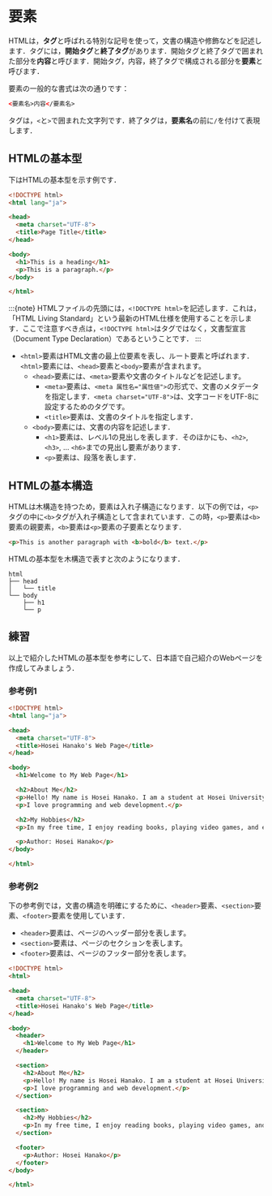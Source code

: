 # 要素

HTMLは，**タグ**と呼ばれる特別な記号を使って，文書の構造や修飾などを記述します．タグには，**開始タグ**と**終了タグ**があります．開始タグと終了タグで囲まれた部分を**内容**と呼びます．開始タグ，内容，終了タグで構成される部分を**要素**と呼びます．

要素の一般的な書式は次の通りです：

```html
<要素名>内容</要素名>
```

タグは，`<`と`>`で囲まれた文字列です．終了タグは，**要素名**の前に`/`を付けて表現します．

## HTMLの基本型

下はHTMLの基本型を示す例です．

```html
<!DOCTYPE html>
<html lang="ja">

<head>
  <meta charset="UTF-8">
  <title>Page Title</title>
</head>

<body>
  <h1>This is a heading</h1>
  <p>This is a paragraph.</p>
</body>

</html>
```

:::{note}
HTMLファイルの先頭には，`<!DOCTYPE html>`を記述します．これは，「HTML Living Standard」という最新のHTML仕様を使用することを示します．ここで注意すべき点は，`<!DOCTYPE html>`はタグではなく，文書型宣言（Document Type Declaration）であるということです．
:::

- `<html>`要素はHTML文書の最上位要素を表し、ルート要素と呼ばれます．`<html>`要素には、`<head>`要素と`<body>`要素が含まれます。
  - `<head>`要素には、`<meta>`要素や文書のタイトルなどを記述します。
    - `<meta>`要素は、`<meta 属性名="属性値">`の形式で、文書のメタデータを指定します．`<meta charset="UTF-8">`は、文字コードをUTF-8に設定するためのタグです。
    - `<title>`要素は、文書のタイトルを指定します．
  - `<body>`要素には、文書の内容を記述します．
    - `<h1>`要素は、レベル1の見出しを表します．そのほかにも、`<h2>`, `<h3>`, ... `<h6>`までの見出し要素があります．
    - `<p>`要素は、段落を表します．

## HTMLの基本構造

HTMLは木構造を持つため，要素は入れ子構造になります．以下の例では，`<p>`タグの中に`<b>`タグが入れ子構造として含まれています．この時，`<p>`要素は`<b>`要素の親要素，`<b>`要素は`<p>`要素の子要素となります．

```html
<p>This is another paragraph with <b>bold</b> text.</p>
```

HTMLの基本型を木構造で表すと次のようになります．

```
html
├── head
│   └── title
└── body
    ├── h1
    └── p
```

## 練習

以上で紹介したHTMLの基本型を参考にして、日本語で自己紹介のWebページを作成してみましょう．

### 参考例1

```html
<!DOCTYPE html>
<html lang="ja">

<head>
  <meta charset="UTF-8">
  <title>Hosei Hanako's Web Page</title>
</head>

<body>
  <h1>Welcome to My Web Page</h1>

  <h2>About Me</h2>
  <p>Hello! My name is Hosei Hanako. I am a student at Hosei University.</p>
  <p>I love programming and web development.</p>

  <h2>My Hobbies</h2>
  <p>In my free time, I enjoy reading books, playing video games, and exploring new technologies.</p>

  <p>Author: Hosei Hanako</p>
</body>

</html>
```

### 参考例2
下の参考例では，文書の構造を明確にするために、`<header>`要素、`<section>`要素、`<footer>`要素を使用しています．

- `<header>`要素は、ページのヘッダー部分を表します。
- `<section>`要素は、ページのセクションを表します。
- `<footer>`要素は、ページのフッター部分を表します。

```html
<!DOCTYPE html>
<html>

<head>
  <meta charset="UTF-8">
  <title>Hosei Hanako's Web Page</title>
</head>

<body>
  <header>
    <h1>Welcome to My Web Page</h1>
  </header>

  <section>
    <h2>About Me</h2>
    <p>Hello! My name is Hosei Hanako. I am a student at Hosei University.</p>
    <p>I love programming and web development.</p>
  </section>

  <section>
    <h2>My Hobbies</h2>
    <p>In my free time, I enjoy reading books, playing video games, and exploring new technologies.</p>
  </section>

  <footer>
    <p>Author: Hosei Hanako</p>
  </footer>
</body>

</html>
```